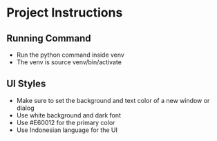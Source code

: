 # Project Instructions

## Running Command

- Run the python command inside venv
- The venv is source venv/bin/activate

## UI Styles

- Make sure to set the background and text color of a new window or dialog
- Use white background and dark font
- Use #E60012 for the primary color
- Use Indonesian language for the UI
